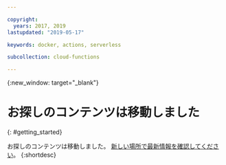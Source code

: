 ```yaml
---

copyright:
  years: 2017, 2019
lastupdated: "2019-05-17"

keywords: docker, actions, serverless

subcollection: cloud-functions

---
```


{:new_window: target="_blank"}
# お探しのコンテンツは移動しました
{: #getting_started}

お探しのコンテンツは移動しました。 [新しい場所で最新情報を確認してください](/docs/openwhisk?topic=cloud-functions-getting-started)。
{:shortdesc}

